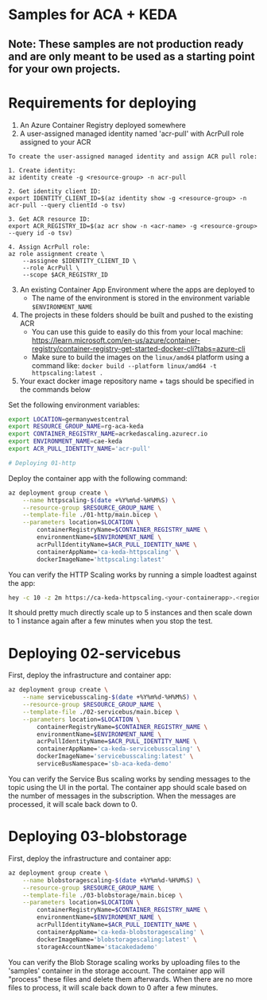 # Samples for ACA + KEDA

## Note: These samples are not production ready and are only meant to be used as a starting point for your own projects.

# Requirements for deploying

1. An Azure Container Registry deployed somewhere
2. A user-assigned managed identity named 'acr-pull' with AcrPull role assigned to your ACR
```
To create the user-assigned managed identity and assign ACR pull role:

1. Create identity:
az identity create -g <resource-group> -n acr-pull

2. Get identity client ID:
export IDENTITY_CLIENT_ID=$(az identity show -g <resource-group> -n acr-pull --query clientId -o tsv)

3. Get ACR resource ID: 
export ACR_REGISTRY_ID=$(az acr show -n <acr-name> -g <resource-group> --query id -o tsv)

4. Assign AcrPull role:
az role assignment create \
    --assignee $IDENTITY_CLIENT_ID \
    --role AcrPull \
    --scope $ACR_REGISTRY_ID
```
3. An existing Container App Environment where the apps are deployed to
    - The name of the environment is stored in the environment variable `$ENVIRONMENT_NAME`
4. The projects in these folders should be built and pushed to the existing ACR
    - You can use this guide to easily do this from your local machine: https://learn.microsoft.com/en-us/azure/container-registry/container-registry-get-started-docker-cli?tabs=azure-cli
    - Make sure to build the images on the `linux/amd64` platform using a command like: `docker build --platform linux/amd64 -t httpscaling:latest .`
5. Your exact docker image repository name + tags should be specified in the commands below

Set the following environment variables:

```bash
export LOCATION=germanywestcentral
export RESOURCE_GROUP_NAME=rg-aca-keda
export CONTAINER_REGISTRY_NAME=acrkedascaling.azurecr.io
export ENVIRONMENT_NAME=cae-keda
export ACR_PULL_IDENTITY_NAME='acr-pull'

# Deploying 01-http
```
Deploy the container app with the following command:

```bash
az deployment group create \
    --name httpscaling-$(date +%Y%m%d-%H%M%S) \
    --resource-group $RESOURCE_GROUP_NAME \
    --template-file ./01-http/main.bicep \
    --parameters location=$LOCATION \
        containerRegistryName=$CONTAINER_REGISTRY_NAME \
        environmentName=$ENVIRONMENT_NAME \
        acrPullIdentityName=$ACR_PULL_IDENTITY_NAME \
        containerAppName='ca-keda-httpscaling' \
        dockerImageName='httpscaling:latest'
```

You can verify the HTTP Scaling works by running a simple loadtest against the app:

```bash
hey -c 10 -z 2m https://ca-keda-httpscaling.<your-containerapp>.<region>.azurecontainerapps.io/weatherforecast
```

It should pretty much directly scale up to 5 instances and then scale down to 1 instance again after a few minutes when you stop the test.

# Deploying 02-servicebus

First, deploy the infrastructure and container app:

```bash
az deployment group create \
    --name servicebusscaling-$(date +%Y%m%d-%H%M%S) \
    --resource-group $RESOURCE_GROUP_NAME \
    --template-file ./02-servicebus/main.bicep \
    --parameters location=$LOCATION \
        containerRegistryName=$CONTAINER_REGISTRY_NAME \
        environmentName=$ENVIRONMENT_NAME \
        acrPullIdentityName=$ACR_PULL_IDENTITY_NAME \
        containerAppName='ca-keda-servicebusscaling' \
        dockerImageName='servicebusscaling:latest' \
        serviceBusNamespace='sb-aca-keda-demo'
```

You can verify the Service Bus scaling works by sending messages to the topic using the UI in the portal. The container app should scale based on the number of messages in the subscription. When the messages are processed, it will scale back down to 0.

# Deploying 03-blobstorage

First, deploy the infrastructure and container app:

```bash
az deployment group create \
    --name blobstoragescaling-$(date +%Y%m%d-%H%M%S) \
    --resource-group $RESOURCE_GROUP_NAME \
    --template-file ./03-blobstorage/main.bicep \
    --parameters location=$LOCATION \
        containerRegistryName=$CONTAINER_REGISTRY_NAME \
        environmentName=$ENVIRONMENT_NAME \
        acrPullIdentityName=$ACR_PULL_IDENTITY_NAME \
        containerAppName='ca-keda-blobstoragescaling' \
        dockerImageName='blobstoragescaling:latest' \
        storageAccountName='stacakedademo'
```

You can verify the Blob Storage scaling works by uploading files to the 'samples' container in the storage account. The container app will "process" these files and delete them afterwards. When there are no more files to process, it will scale back down to 0 after a few minutes.



